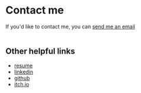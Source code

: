 # Contact me
If you'd like to contact me, you can [send me an email](mailto:ivur.nave@gmail.com)
<br/><br/>

## Other helpful links
* [resume](evan_resume.pdf)
* [linkedin](https://www.linkedin.com/in/evan-holmes-4b108760/)
* [github](https://github.com/ivurnave)
* [itch.io](https://ivurnave.itch.io/)